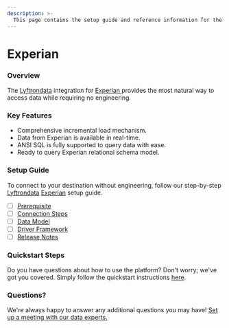 ```yaml
---
description: >-
  This page contains the setup guide and reference information for the Experian source connector.
---
```


# Experian

### Overview

The [Lyftrondata](https://www.lyftrondata.com/) integration for [Experian](https://www.lyftrondata.com/integration/experian/)[ ](https://www.lyftrondata.com/integration/experian/)provides the most natural way to access data while requiring no engineering.

### Key Features

* Comprehensive incremental load mechanism.
* Data from Experian is available in real-time.&#x20;
* ANSI SQL is fully supported to query data with ease.
* Ready to query Experian relational schema model.

### Setup Guide

To connect to your destination without engineering, follow our step-by-step [Lyftrondata](https://www.lyftrondata.com/)  [Experian](https://www.lyftrondata.com/integration/experian/) setup guide.

* [ ] [Prerequisite](../../marketing-analytics/experian/prerequisite.md)
* [ ] [Connection Steps](../../marketing-analytics/experian/connection-steps.md)
* [ ] [Data Model](../../marketing-analytics/experian/data-model/)
* [ ] [Driver Framework](../../marketing-analytics/experian/driver-framework/)
* [ ] [Release Notes](../../marketing-analytics/experian/release-notes.md)

### Quickstart Steps

Do you have questions about how to use the platform? Don't worry; we've got you covered. Simply follow the quickstart instructions [here](../../../quickstart-steps.md).

### Questions? <a href="#questions" id="questions"></a>

We're always happy to answer any additional questions you may have! [Set up a meeting with our data experts.](https://www.lyftrondata.com/book-a-meeting/)

